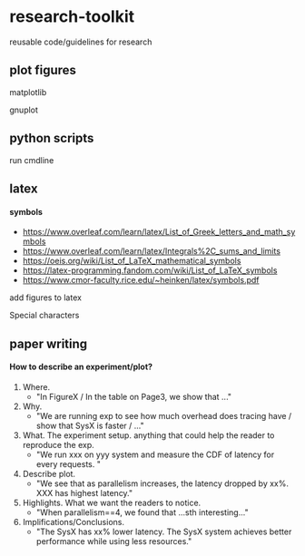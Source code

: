 # research-toolkit

reusable code/guidelines for research

## plot figures

matplotlib

gnuplot

## python scripts

run cmdline

## latex

#### symbols 

- https://www.overleaf.com/learn/latex/List_of_Greek_letters_and_math_symbols
- https://www.overleaf.com/learn/latex/Integrals%2C_sums_and_limits
- https://oeis.org/wiki/List_of_LaTeX_mathematical_symbols
- https://latex-programming.fandom.com/wiki/List_of_LaTeX_symbols
- https://www.cmor-faculty.rice.edu/~heinken/latex/symbols.pdf

add figures to latex

Special characters

## paper writing

#### How to describe an experiment/plot?

1. Where. 
    - "In FigureX / In the table on Page3, we show that ..."
2. Why. 
    - "We are running exp to see how much overhead does tracing have / show that SysX is faster / ..."
3. What. The experiment setup. anything that could help the reader to reproduce the exp. 
    - "We run xxx on yyy system and measure the CDF of latency for every requests. "
4. Describe plot. 
    - "We see that as parallelism increases, the latency dropped by xx%. XXX has highest latency."
5. Highlights. What we want the readers to notice.
    - "When parallelism==4, we found that ...sth interesting..."
6. Implifications/Conclusions. 
    - "The SysX has xx% lower latency. The SysX system achieves better performance while using less resources."



